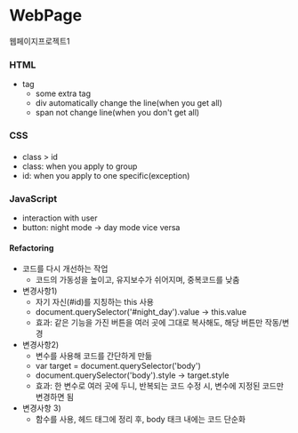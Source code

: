 # WebPage
웹페이지프로젝트1



### HTML
- tag
	- some extra tag
	- div automatically change the line(when you get all)
	- span not change line(when you don't get all)

### CSS
#### <h4 id="" class ="" style = "property: coral;">
- class > id 
- class: when you apply to group
- id: when you apply to one specific(exception)

### JavaScript
- interaction with user
- button: night mode -> day mode vice versa

#### Refactoring
- 코드를 다시 개선하는 작업
	- 코드의 가동성을 높이고, 유지보수가 쉬어지며, 중복코드를 낮춤
- 변경사항1)
	- 자기 자신(#id)를 지칭하는 this 사용
	- document.querySelector('#night_day').value -> this.value
	- 효과: 같은 기능을 가진 버튼을 여러 곳에 그대로 복사해도, 해당 버튼만 작동/변경
- 변경사항2)
	- 변수를 사용해 코드를 간단하게 만듦
	- var target = document.querySelector('body')
	- document.querySelector('body').style -> target.style
	- 효과: 한 변수로 여러 곳에 두니, 반복되는 코드 수정 시, 변수에 지정된 코드만 변경하면 됨
- 변경사항 3)
	- 함수를 사용, 헤드 태그에 정리 후, body 태크 내에는 코드 단순화
